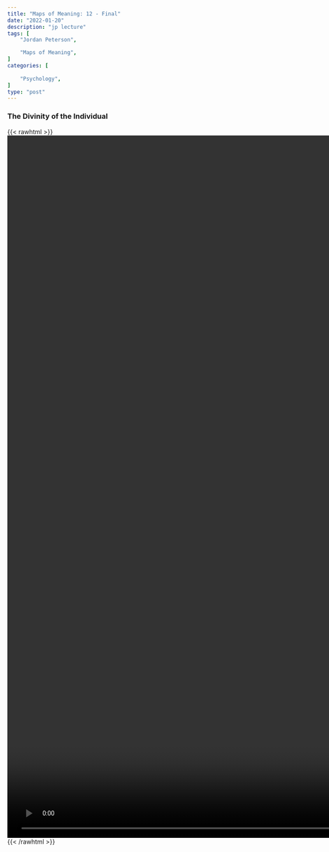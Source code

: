 ```yaml
---
title: "Maps of Meaning: 12 - Final"
date: "2022-01-20"
description: "jp lecture"
tags: [
    "Jordan Peterson",

    "Maps of Meaning",
]
categories: [
    
    "Psychology",
]
type: "post"
---
```


### The Divinity of the Individual

{{< rawhtml >}}
    <video style="height:40vh;width:auto" overflow="hidden" controls>
        <source src="https://lectures.dev00ps.com/maps-of-meaning/2017%20Maps%20of%20Meaning%2012%20-%20Final%20-%20The%20Divinity%20of%20the%20Individual.mp4" type="video/mp4"> 
    </video>
{{< /rawhtml >}}